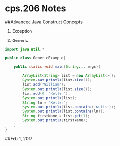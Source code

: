 # cps.206 Notes

##Advanced Java Construct Concepts
1. Exception

2. Generic
```java
import java.util.*;

public class GenericExample{

    public static void main(String... args){
    
        ArrayList<String> list = new ArrayList<>();
        System.out.println(list.size());
        list.add("William");
        System.out.println(list.size());
        list.add(0, "Keller");
        System.out.println(list);
        String ln = "Keller";
        System.out.println(list.contains("Kulis"));
        System.out.println(list.contains(ln));
        String firstName = list.get(1);
        System.out.println(firstName);
    }
}
```
##Feb 1, 2017

